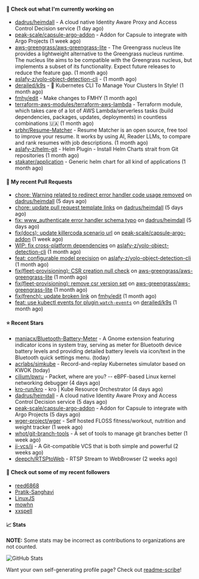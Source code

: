 #### 👷 Check out what I'm currently working on

- [dadrus/heimdall](https://github.com/dadrus/heimdall) - A cloud native Identity Aware Proxy and Access Control Decision service (1 day ago)
- [peak-scale/capsule-argo-addon](https://github.com/peak-scale/capsule-argo-addon) - Addon for Capsule to integrate with Argo Projects (1 week ago)
- [aws-greengrass/aws-greengrass-lite](https://github.com/aws-greengrass/aws-greengrass-lite) - The Greengrass nucleus lite provides a lightweight alternative to the Greengrass nucleus runtime. The nucleus lite aims to be compatible with the Greengrass nucleus, but implements a subset of its functionality. Expect future releases to reduce the feature gap. (1 month ago)
- [aslafy-z/yolo-object-detection-cli](https://github.com/aslafy-z/yolo-object-detection-cli) -  (1 month ago)
- [derailed/k9s](https://github.com/derailed/k9s) - 🐶 Kubernetes CLI To Manage Your Clusters In Style! (1 month ago)
- [fmhy/edit](https://github.com/fmhy/edit) - Make changes to FMHY (1 month ago)
- [terraform-aws-modules/terraform-aws-lambda](https://github.com/terraform-aws-modules/terraform-aws-lambda) - Terraform module, which takes care of a lot of AWS Lambda/serverless tasks (build dependencies, packages, updates, deployments) in countless combinations 🇺🇦 (1 month ago)
- [srbhr/Resume-Matcher](https://github.com/srbhr/Resume-Matcher) - Resume Matcher is an open source, free tool to improve your resume. It works by using AI, Reader LLMs, to compare and rank resumes with job descriptions.  (1 month ago)
- [aslafy-z/helm-git](https://github.com/aslafy-z/helm-git) - Helm Plugin - Install Helm Charts strait from Git repositories (1 month ago)
- [stakater/application](https://github.com/stakater/application) - Generic helm chart for all kind of applications (1 month ago)



#### 🔨 My recent Pull Requests

- [chore: Warning related to redirect error handler code usage removed](https://github.com/dadrus/heimdall/pull/2203) on [dadrus/heimdall](https://github.com/dadrus/heimdall) (5 days ago)
- [chore: update pull request template links](https://github.com/dadrus/heimdall/pull/2202) on [dadrus/heimdall](https://github.com/dadrus/heimdall) (5 days ago)
- [fix: www_authenticate error handler schema typo](https://github.com/dadrus/heimdall/pull/2201) on [dadrus/heimdall](https://github.com/dadrus/heimdall) (5 days ago)
- [fix(docs): update killercoda scenario url](https://github.com/peak-scale/capsule-argo-addon/pull/143) on [peak-scale/capsule-argo-addon](https://github.com/peak-scale/capsule-argo-addon) (1 week ago)
- [WIP: fix cross-platform dependencies](https://github.com/aslafy-z/yolo-object-detection-cli/pull/42) on [aslafy-z/yolo-object-detection-cli](https://github.com/aslafy-z/yolo-object-detection-cli) (1 month ago)
- [feat: configurable model precision](https://github.com/aslafy-z/yolo-object-detection-cli/pull/41) on [aslafy-z/yolo-object-detection-cli](https://github.com/aslafy-z/yolo-object-detection-cli) (1 month ago)
- [fix(fleet-provisioning): CSR creation null check](https://github.com/aws-greengrass/aws-greengrass-lite/pull/793) on [aws-greengrass/aws-greengrass-lite](https://github.com/aws-greengrass/aws-greengrass-lite) (1 month ago)
- [fix(fleet-provisioning): remove csr version set](https://github.com/aws-greengrass/aws-greengrass-lite/pull/792) on [aws-greengrass/aws-greengrass-lite](https://github.com/aws-greengrass/aws-greengrass-lite) (1 month ago)
- [fix(french): update broken link](https://github.com/fmhy/edit/pull/2859) on [fmhy/edit](https://github.com/fmhy/edit) (1 month ago)
- [feat: use kubectl events for plugin `watch-events`](https://github.com/derailed/k9s/pull/3062) on [derailed/k9s](https://github.com/derailed/k9s) (1 month ago)

#### ⭐ Recent Stars

- [maniacx/Bluetooth-Battery-Meter](https://github.com/maniacx/Bluetooth-Battery-Meter) - A Gnome extension featuring indicator icons in system tray, serving as meter for Bluetooth device battery levels and providing detailed battery levels via icon/text in the Bluetooth quick settings menu. (today)
- [acrlabs/simkube](https://github.com/acrlabs/simkube) - Record-and-replay Kubernetes simulator based on KWOK (today)
- [cilium/pwru](https://github.com/cilium/pwru) - Packet, where are you? -- eBPF-based Linux kernel networking debugger (4 days ago)
- [kro-run/kro](https://github.com/kro-run/kro) - kro | Kube Resource Orchestrator (4 days ago)
- [dadrus/heimdall](https://github.com/dadrus/heimdall) - A cloud native Identity Aware Proxy and Access Control Decision service (5 days ago)
- [peak-scale/capsule-argo-addon](https://github.com/peak-scale/capsule-argo-addon) - Addon for Capsule to integrate with Argo Projects (5 days ago)
- [wger-project/wger](https://github.com/wger-project/wger) - Self hosted FLOSS fitness/workout, nutrition and weight tracker (1 week ago)
- [whot/git-branch-tools](https://github.com/whot/git-branch-tools) - A set of tools to manage git branches better (1 week ago)
- [jj-vcs/jj](https://github.com/jj-vcs/jj) - A Git-compatible VCS that is both simple and powerful (2 weeks ago)
- [deepch/RTSPtoWeb](https://github.com/deepch/RTSPtoWeb) - RTSP Stream to WebBrowser (2 weeks ago)

#### 👯 Check out some of my recent followers

- [reed6868](https://github.com/reed6868)
- [Pratik-Sanghavi](https://github.com/Pratik-Sanghavi)
- [LinuxJS](https://github.com/LinuxJS)
- [mowhn](https://github.com/mowhn)
- [xxspell](https://github.com/xxspell)

#### 📈 Stats

**NOTE:** Some stats may be incorrect as contributions to organizations
are not counted.

![GitHub Stats](https://github-readme-stats.vercel.app/api?username=aslafy-z&count_private=false&theme=tokyonight&show_icons=true)

Want your own self-generating profile page? Check out [readme-scribe](https://github.com/muesli/readme-scribe)!
